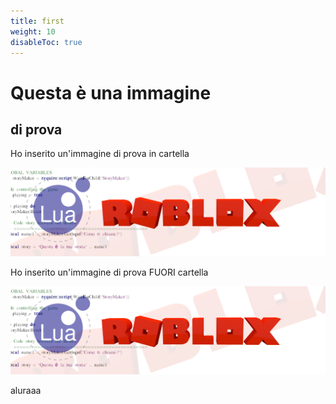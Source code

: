 ```yaml
---
title: first
weight: 10
disableToc: true
---
```



# Questa è una immagine

## di prova

Ho inserito un'immagine di prova in cartella

![immagine](/content/01.basics/01.first/images/logoYTsfondo.png)

Ho inserito un'immagine di prova FUORI cartella

![immagine](/content/01.basics/01.first/logoYTsfondo.png)

aluraaa
